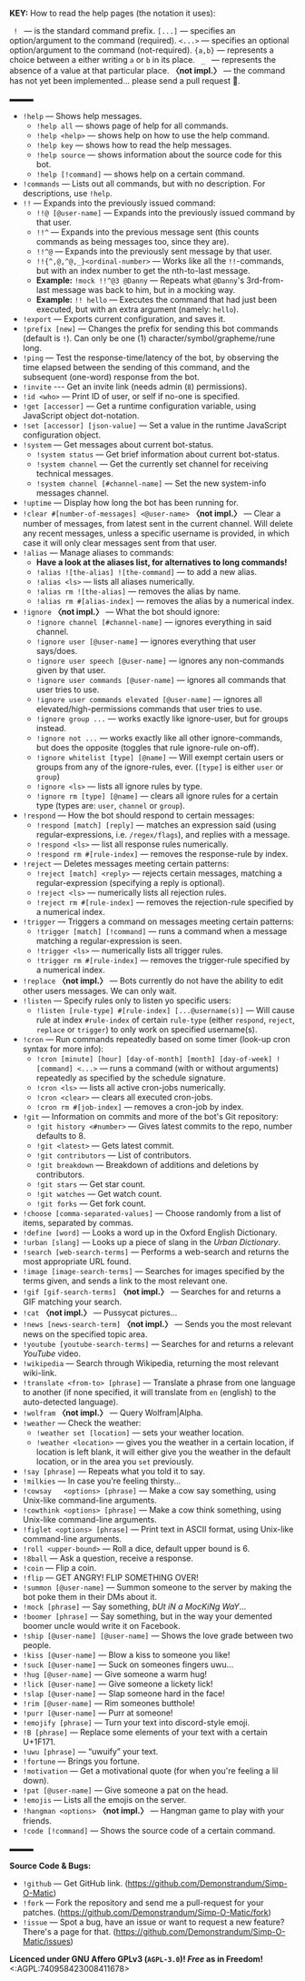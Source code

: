 **KEY:** How to read the help pages (the notation it uses):

`  !  ` — is the standard command prefix.
`[...]` — specifies an option/argument to the command (required).
`<...>` — specifies an optional option/argument to the command (not-required).
`{a,b}` — represents a choice between a either writing `a` or `b` in its place.
`  _  ` — represents the absence of a value at that particular place.
**〈not impl.〉** — the command has not yet been implemented... please send a pull request :pleading_face:.

▬▬▬

- `!help` — Shows help messages.
  - `!help all` — shows page of help for all commands.
  - `!help <help>` — shows help on how to use the help command.
  - `!help key` — shows how to read the help messages.
  - `!help source` — shows information about the source code for this bot.
  - `!help [!command]` — shows help on a certain command.
- `!commands` — Lists out all commands, but with no description.  For descriptions, use `!help`.
- `!!` — Expands into the previously issued command:
  - `!!@ [@user-name]` — Expands into the previously issued command by that user.
  - `!!^` — Expands into the previous message sent (this counts commands as being messages too, since they are).
  - `!!^@` — Expands into the previously sent message by that user.
  - `!!{^,@,^@,_}<ordinal-number>` — Works like all the `!!`-commands, but with an index number to get the nth-to-last message.
  - **Example:** `!mock !!^@3 @Danny` — Repeats what `@Danny`'s 3rd-from-last message was back to him, but in a mocking way.
  - **Example:** `!! hello` — Executes the command that had just been executed, but with an extra argument (namely: `hello`).
- `!export` — Exports current configuration, and saves it.
- `!prefix [new]` — Changes the prefix for sending this bot commands (default is `!`). Can only be one (1) character/symbol/grapheme/rune long.
- `!ping` — Test the response-time/latency of the bot, by observing the time elapsed between the sending of this command, and the subsequent (one-word) response from the bot.
- `!invite` --- Get an invite link (needs admin (`8`) permissions).
- `!id <who>` — Print ID of user, or self if no-one is specified.
- `!get [accessor]` — Get a runtime configuration variable, using JavaScript object dot-notation.
- `!set [accessor] [json-value]` — Set a value in the runtime JavaScript configuration object.
- `!system` — Get messages about current bot-status.
  - `!system status` — Get brief information about current bot-status.
  - `!system channel` — Get the currently set channel for receiving technical messages.
  - `!system channel [#channel-name]` — Set the new system-info messages channel.
- `!uptime` — Display how long the bot has been running for.
- `!clear #[number-of-messages] <@user-name>` **〈not impl.〉** — Clear a number of messages, from latest sent in the current channel.  Will delete any recent messages, unless a specific username is provided, in which case it will only clear messages sent from that user.
- `!alias` — Manage aliases to commands:
  - **Have a look at the aliases list, for alternatives to long commands!**
  - `!alias ![the-alias] ![the-command]` — to add a new alias.
  - `!alias <ls>` — lists all aliases numerically.
  - `!alias rm ![the-alias]` — removes the alias by name.
  - `!alias rm #[alias-index]` — removes the alias by a numerical index.
- `!ignore` **〈not impl.〉** — What the bot should ignore:
  - `!ignore channel [#channel-name]` — ignores everything in said channel.
  - `!ignore user [@user-name]` — ignores everything that user says/does.
  - `!ignore user speech [@user-name]` — ignores any non-commands given by that user.
  - `!ignore user commands [@user-name]` — ignores all commands that user tries to use.
  - `!ignore user commands elevated [@user-name]` — ignores all elevated/high-permissions commands that user tries to use.
  - `!ignore group ...` — works exactly like ignore-user, but for groups instead.
  - `!ignore not ...` — works exactly like all other ignore-commands, but does the opposite (toggles that rule ignore-rule on-off).
  - `!ignore whitelist [type] [@name]` — Will exempt certain users or groups from any of the ignore-rules, ever. (`[type]` is either `user` or `group`)
  - `!ignore <ls>` — lists all ignore rules by type.
  - `!ignore rm [type] [@name]` — clears all ignore rules for a certain type (types are: `user`, `channel` or `group`).
- `!respond` — How the bot should respond to certain messages:
  - `!respond [match] [reply]` — matches an expression said (using regular-expressions, i.e. `/regex/flags`), and replies with a message.
  - `!respond <ls>` — list all response rules numerically.
  - `!respond rm #[rule-index]` — removes the response-rule by index.
- `!reject` — Deletes messages meeting certain patterns:
  - `!reject [match] <reply>` — rejects certain messages, matching a regular-expression (specifying a reply is optional).
  - `!reject <ls>` — numerically lists all rejection rules.
  - `!reject rm #[rule-index]` — removes the rejection-rule specified by a numerical index.
- `!trigger` — Triggers a command on messages meeting certain patterns:
  - `!trigger [match] [!command]` — runs a command when a message matching a regular-expression is seen.
  - `!trigger <ls>` — numerically lists all trigger rules.
  - `!trigger rm #[rule-index]` — removes the trigger-rule specified by a numerical index.
- `!replace` **〈not impl.〉** — Bots currently do not have the ability to edit other users messages.  We can only wait.
- `!listen` — Specify rules only to listen yo specific users:
  - `!listen [rule-type] #[rule-index] [...@username(s)]` — Will cause rule at index `#rule-index` of certain `rule-type` (either `respond`, `reject`, `replace` or `trigger`) to only work on specified username(s).
- `!cron` — Run commands repeatedly based on some timer (look-up cron syntax for more info):
  - `!cron [minute] [hour] [day-of-month] [month] [day-of-week] ![command] <...>` — runs a command (with or without arguments) repeatedly as specified by the schedule signature.
  - `!cron <ls>` — lists all active cron-jobs numerically.
  - `!cron <clear>` — clears all executed cron-jobs.
  - `!cron rm #[job-index]` — removes a cron-job by index.
- `!git` — Information on commits and more of the bot's Git repository:
  - `!git history <#number>` — Gives latest commits to the repo, number defaults to 8.
  - `!git <latest>` — Gets latest commit.
  - `!git contributors` — List of contributors.
  - `!git breakdown` — Breakdown of additions and deletions by contributors.
  - `!git stars` — Get star count.
  - `!git watches` — Get watch count.
  - `!git forks` — Get fork count.
- `!choose [comma-separated-values]` — Choose randomly from a list of items, separated by commas.
- `!define [word]` — Looks a word up in the Oxford English Dictionary.
- `!urban [slang]` — Looks up a piece of slang in the _Urban Dictionary_.
- `!search [web-search-terms]` — Performs a web-search and returns the most appropriate URL found.
- `!image [image-search-terms]` — Searches for images specified by the terms given, and sends a link to the most relevant one.
- `!gif [gif-search-terms]` **〈not impl.〉** — Searches for and returns a GIF matching your search.
- `!cat` **〈not impl.〉** — Pussycat pictures...
- `!news [news-search-term]` **〈not impl.〉** — Sends you the most relevant news on the specified topic area.
- `!youtube [youtube-search-terms]` — Searches for and returns a relevant _YouTube_ video.
- `!wikipedia` — Search through Wikipedia, returning the most relevant wiki-link.
- `!translate <from-to> [phrase]` — Translate a phrase from one language to another (if none specified, it will translate from `en` (english) to the auto-detected language).
- `!wolfram` **〈not impl.〉** — Query Wolfram|Alpha.
- `!weather` — Check the weather:
  - `!weather set [location]` — sets your weather location.
  - `!weather <location>` — gives you the weather in a certain location, if location is left blank, it will either give you the weather in the default location, or in the area you `set` previously.
- `!say [phrase]` — Repeats what you told it to say.
- `!milkies` — In case you're feeling thirsty...
- `!cowsay   <options> [phrase]` — Make a cow say something, using Unix-like command-line arguments.
- `!cowthink <options> [phrase]` — Make a cow think something, using Unix-like command-line arguments.
- `!figlet <options> [phrase]` — Print text in ASCII format, using Unix-like command-line arguments.
- `!roll <upper-bound>` — Roll a dice, default upper bound is 6.
- `!8ball` — Ask a question, receive a response.
- `!coin` — Flip a coin.
- `!flip` — GET ANGRY! FLIP SOMETHING OVER!
- `!summon [@user-name]` — Summon someone to the server by making the bot poke them in their DMs about it.
- `!mock [phrase]` — Say something, _bUt iN a MocKiNg WaY_...
- `!boomer [phrase]` — Say something, but in the way your demented boomer uncle would write it on Facebook.
- `!ship [@user-name] [@user-name]` — Shows the love grade between two people.
- `!kiss [@user-name]` — Blow a kiss to someone you like!
- `!suck [@user-name]` — Suck on someones fingers uwu...
- `!hug [@user-name]` — Give someone a warm hug!
- `!lick [@user-name]` — Give someone a lickety lick!
- `!slap [@user-name]` — Slap someone hard in the face!
- `!rim [@user-name]` — Rim someones butthole!
- `!purr [@user-name]` — Purr at someone!
- `!emojify [phrase]` — Turn your text into discord-style emoji.
- `!B [phrase]` — Replace some elements of your text with a certain U+1F171.
- `!uwu [phrase]` — “uwuify” your text.
- `!fortune` — Brings you fortune.
- `!motivation` — Get a motivational quote (for when you're feeling a lil down).
- `!pat [@user-name]` — Give someone a pat on the head.
- `!emojis` — Lists all the emojis on the server.
- `!hangman <options>` **〈not impl.〉** — Hangman game to play with your friends.
- `!code [!command]` — Shows the source code of a certain command.

▬▬▬

**Source Code & Bugs:**

- `!github` — Get GitHub link. (https://github.com/Demonstrandum/Simp-O-Matic)
- `!fork` — Fork the repository and send me a pull-request for your patches. (https://github.com/Demonstrandum/Simp-O-Matic/fork)
- `!issue` — Spot a bug, have an issue or want to request a new feature? There's a page for that. (https://github.com/Demonstrandum/Simp-O-Matic/issues)

**Licenced under GNU Affero GPLv3 (`AGPL-3.0`)!  _Free_ as in Freedom!**
<:AGPL:740958423008411678>
